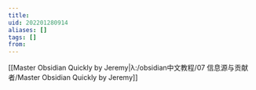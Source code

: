 ```yaml
---
title: 
uid: 202201280914
aliases: []
tags: []
from: 
---
```

[[Master Obsidian Quickly by Jeremy|λ:/obsidian中文教程/07 信息源与贡献者/Master Obsidian Quickly by Jeremy]]